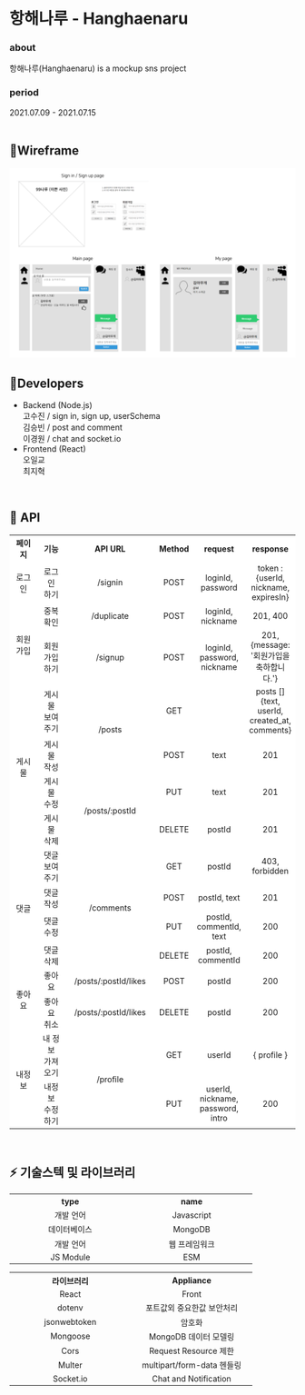 # 항해나루 - Hanghaenaru

### about 
항해나루(Hanghaenaru) is a mockup sns project    
  
### period 
2021.07.09 - 2021.07.15
<br>
<br>


##  📌Wireframe

<!-- https://ovenapp.io/view/x1MRnikLCmad6COoQmYy1sRBdBObMDRL#QFJkC -->
<img src="static/wireframe.png" alt="My Image">


##  🤝Developers

- Backend (Node.js)  
  고수진 / sign in, sign up, userSchema  
  김승빈 / post and comment  
  이경원 / chat and socket.io  
- Frontend (React)  
  오일교  
  최지혁  
<br>

##  🌟 API

<!-- https://docs.google.com/spreadsheets/d/13mMW-JBf84557AGc705Y50cH6GSldPZ9zSSz78e2UoE/edit#gid=0 -->


<table bgcolor = "white"  width = "1000" style="text-align:center; " >
  <tr>
    <th width = "100" style="word-break:break-all">페이지</th>
    <th width = "100">기능</th>
    <th width = "200">API URL</th>
    <th>Method</th>
    <th>request</th>
    <th>response</th>
  </tr>
  <tr>
    <td  style="word-break:break-all">로그인</td>
    <td>로그인<br>하기</td>
    <td>/signin</td>
    <td>POST</td>
    <td>loginId, password</td>
    <td>token : {userId, nickname, expiresIn}</td>
  </tr>
  <tr>
    <td rowspan="2">회원가입</td>
    <td>중복확인</td>
    <td>/duplicate</td>
    <td>POST</td>
    <td>loginId, nickname</td>
    <td>201, 400</td>
  </tr>
   <tr>
    <td>회원가입<br>하기</td>
    <td>/signup</td>
    <td>POST</td>
    <td>loginId, password, nickname</td>
    <td>201, {message: '회원가입을 축하합니다.'}</td>
  </tr>

  <tr>
    <td rowspan="4">게시물</td>
    <td>게시물<br>보여주기</td>
    <td  rowspan="2">/posts</td>
    <td>GET</td>
    <td></td>
    <td>posts [] {text, userId, created_at, comments}</td>
  </tr>
   <tr>
    <td>게시물<br>작성</td>
    <td>POST</td>
    <td>text</td>
    <td>201</td>
  </tr>
  <tr>
    <td>게시물<br>수정</td>
    <td  rowspan="2">/posts/:postId</td>
    <td>PUT</td>
    <td>text</td>
    <td>201</td>
  </tr>
   <tr>
    <td>게시물<br>삭제</td>
    <td>DELETE</td>
    <td>postId</td>
    <td>201</td>
  </tr>


 <tr>
    <td rowspan="4">댓글</td>
    <td>댓글<br>보여주기</td>
    <td  rowspan="4">/comments</td>
    <td>GET</td>
    <td>postId</td>
    <td>403, forbidden</td>
  </tr>
  <tr>
    <td>댓글 작성</td>
    <td>POST</td>
    <td>postId, text</td>
    <td>201</td>
  </tr>
  <tr>
    <td>댓글 수정</td>
    <td>PUT</td>
    <td>postId, commentId, text</td>
    <td>200</td>
  </tr>
  <tr>
    <td>댓글 삭제</td>
    <td>DELETE</td>
    <td>postId, commentId</td>
    <td>200</td>
  </tr>

  <tr>
    <td rowspan="2">좋아요</td>
    <td>좋아요</td>
    <td>/posts/:postId/likes</td>
    <td>POST</td>
    <td>postId</td>
    <td>200</td>
  </tr>
  <tr>
    <td>좋아요<br>취소</td>
    <td >/posts/:postId/likes</td>
    <td>DELETE</td>
    <td>postId</td>
    <td>200</td>
  </tr>

  <tr>
    <td rowspan="2">내정보</td>
    <td>내 정보<br>가져오기</td>
    <td rowspan="2">/profile</td>
    <td>GET</td>
    <td>userId</td>
    <td>{ profile }</td>
  </tr>
  <tr>
    <td>내정보<br>수정하기</td>
    <td>PUT</td>
    <td>userId, nickname, password, intro </td>
    <td>200</td>
  </tr>
</table>
<br>

## ⚡ 기술스텍 및 라이브러리

<table width = "400" style="text-align:center; " >
  <tr>
    <th width = "200" >type</th>
    <th width = "200">name</th>

  </tr>
  <tr>
    <td >개발 언어</td>
    <td>Javascript</td>
  </tr>
  <tr>
    <td >데이터베이스</td>
    <td>MongoDB</td>
  </tr>
  <tr>
    <td >개발 언어</td>
    <td>웹 프레임워크</td>
  </tr>
  <tr>
    <td >JS Module</td>
    <td>ESM</td>
  </tr>
</table>


<table width = "400" style="text-align:center; " >
  <tr>
    <th width = "200" >라이브러리</th>
    <th width = "200">Appliance</th>

  </tr>
  <tr>
    <td >React</td>
    <td>Front</td>
  </tr>
  <tr>
    <td >dotenv</td>
    <td>포트값외 중요한값 보안처리</td>
  </tr>
  <tr>
    <td >jsonwebtoken</td>
    <td>암호화</td>
  </tr>
  <tr>
    <td >Mongoose</td>
    <td>MongoDB 데이터 모델링</td>
  </tr>
  <tr>
    <td >Cors</td>
    <td>Request Resource 제한</td>
  </tr>
  <tr>
    <td >Multer</td>
    <td>multipart/form-data 헨들링</td>
  </tr>
  <tr>
    <td >Socket.io</td>
    <td>Chat and Notification</td>
  </tr>
</table>
